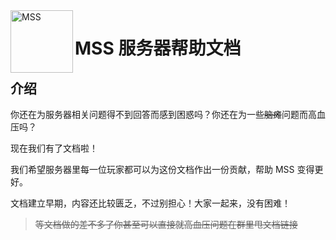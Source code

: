 <img width="100" align="left" alt="MSS" src="https://cdn.cakeskin.tk/images/2022/08/mss.png">

# MSS 服务器帮助文档

## 介绍

你还在为服务器相关问题得不到回答而感到困惑吗？你还在为一些~~脑瘫~~问题而高血压吗？

现在我们有了文档啦！

我们希望服务器里每一位玩家都可以为这份文档作出一份贡献，帮助 MSS 变得更好。

文档建立早期，内容还比较匮乏，不过别担心！大家一起来，没有困难！

> ~~等文档做的差不多了你甚至可以直接就高血压问题在群里甩文档链接~~